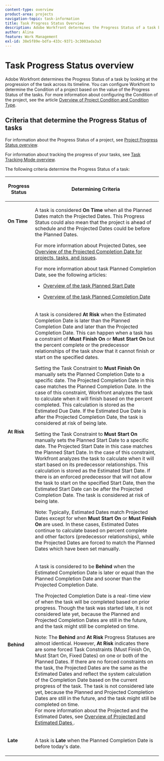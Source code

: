 ```yaml
---
content-type: overview
product-area: projects
navigation-topic: task-information
title: Task Progress Status Overview
description: Adobe Workfront determines the Progress Status of a task by looking at the progression of the task across its timeline. You can configure Workfront to determine the Condition of a project based on the value of the Progress Status of the tasks. For more information about configuring the Condition of the project, see the article Overview of Project Condition and Condition Type.
author: Alina
feature: Work Management
exl-id: 38e5f89e-bdfa-433c-9371-3c3003ada3a3
---
```

# Task Progress Status overview

<!-- Audited: 1/2024 -->

Adobe Workfront determines the Progress Status of a task by looking at the progression of the task across its timeline. You can configure Workfront to determine the Condition of a project based on the value of the Progress Status of the tasks. For more information about configuring the Condition of the project, see the article [Overview of Project Condition and Condition Type](../../../manage-work/projects/manage-projects/project-condition-and-condition-type.md).

## Criteria that determine the Progress Status of tasks

For information about the Progress Status of a project, see [Project Progress Status overview](../../../manage-work/projects/planning-a-project/project-progress-status.md).

For information about tracking the progress of your tasks, see [Task Tracking Mode overview](../../../manage-work/tasks/task-information/task-tracking-mode.md).

The following criteria determine the Progress Status of a task: 

<table> 
 <col> 
 <col> 
 <thead> 
  <tr> 
   <th> <p><strong>Progress Status</strong> </p> </th> 
   <th> <p><strong>Determining Criteria</strong> </p> </th> 
  </tr> 
 </thead> 
 <tbody> 
  <tr valign="top"> 
   <td scope="col"> <p>&nbsp;</p> <p><strong>On Time</strong> </p> </td> 
   <td scope="col"> <p>A task is considered <strong>On Time</strong> when all the Planned Dates match the Projected Dates. This Progress Status could also mean that the project is ahead of schedule and the Projected Dates could be before the Planned Dates.</p> <p>For more information about Projected Dates, see <a href="../../../manage-work/projects/planning-a-project/project-projected-completion-date.md" class="MCXref xref">Overview of the Projected Completion Date for projects, tasks, and issues</a>.</p> <p>For more information about task Planned Completion Date, see the following articles:</p> 
    <ul> 
     <li> <p><a href="../../../manage-work/tasks/task-information/task-planned-start-date.md" class="MCXref xref">Overview of the task Planned Start Date</a> </p> </li> 
     <li> <p><a href="../../../manage-work/tasks/task-information/task-planned-completion-date.md" class="MCXref xref">Overview of the task Planned Completion Date</a> </p> </li> 
    </ul> </td> 
  </tr> 
  <tr> 
   <td><p></p> <p><strong>At Risk</strong> </p> </td> 
   <td><p>A task is considered <strong>At Risk</strong> when the Estimated Completion Date is later than the Planned Completion Date and later than the Projected Completion Date. This can happen when a task has a constraint of <strong>Must Finish On</strong> or <strong>Must Start On</strong> but the percent complete or the predecessor relationships of the task show that it cannot finish or start on the specified dates. </p><p> Setting the Task Constraint to <strong>Must Finish On</strong> manually sets the Planned Completion Date to a specific date. The Projected Completion Date in this case matches the Planned Completion Date. In the case of this constraint, Workfront analyzes the task to calculate when it will finish based on the percent completed. This calculation is stored as the Estimated Due Date. If the Estimated Due Date is after the Projected Completion Date, the task is considered at risk of being late. </p> <p> Setting the Task Constraint to <strong>Must Start On</strong> manually sets the Planned Start Date to a specific date. The Projected Start Date in this case matches the Planned Start Date. In the case of this constraint, Workfront analyzes the task to calculate when it will start based on its predecessor relationships. This calculation is stored as the Estimated Start Date. If there is an enforced predecessor that will not allow the task to start on the specified Start Date, then the Estimated Start Date can be after the Projected Completion Date. The task is considered at risk of being late. </p> <p>Note:  Typically, Estimated Dates match Projected Dates except for when <strong>Must Start On</strong> or <strong>Must Finish On</strong> are used. In these cases, Estimated Dates continue to calculate based on percent complete and other factors (predecessor relationships), while the Projected Dates are forced to match the Planned Dates which have been set manually.</p> </td> 
  </tr> 
  <tr> 
   <td> <p><strong>Behind</strong> </p> </td> 
   <td> <p>A task is considered to be <strong>Behind</strong> when the Estimated Completion Date is later or equal than the Planned Completion Date and sooner than the Projected Completion Date.</p> <p>The Projected Completion Date is a real-time view of when the task will be completed based on prior progress. Though the task was started late, it is not considered late yet, because the Planned and Projected Completion Dates are still in the future, and the task might still be completed on time.</p> <p>Note:  The <strong>Behind</strong> and <strong>At Risk</strong> Progress Statuses are almost identical. However, <strong>At Risk</strong> indicates there are some forced Task Constraints (Must Finish On, Must Start On, Fixed Dates) on one or both of the Planned Dates. If there are no forced constraints on the task, the Projected Dates are the same as the Estimated Dates and reflect the system calculation of the Completion Date based on the current progress of the task. The task is not considered late yet, because the Planned and Projected Completion Dates are still in the future, and the task might still be completed on time.<br>For more information about the Projected and the Estimated Dates, see <a href="../../../manage-work/tasks/task-information/differentiate-projected-estimated-dates.md" class="MCXref xref">Overview of Projected and Estimated Dates </a>.</p> </td> 
  </tr> 
  <tr valign="top"> 
   <td> <p><strong>Late</strong> </p> </td> 
   <td> <p>A task is <strong>Late</strong> when the Planned Completion Date is before today's date.<br></p> </td> 
  </tr> 
 </tbody> 
</table>

<!--hiding this because some users find the images confusing, as they don't really show the dates mentioned in the descriptions above. Keep the pictures though, in case some users will complain that we hid them. 

## How task Progress Status updates over time

The different date types in our projects tell us how tasks are progressing over time:

* On Time

  ![](assets/on-time-progress-status-350x233.png)

* At Risk

  ![](assets/at-risk-progress-status-350x233.png)

* Behind

  ![](assets/behind-progress-status-350x233.png)

* Late

  ![](assets/late-progress-status-350x233.png)

-->
